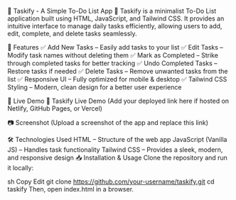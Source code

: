 📌 Taskify - A Simple To-Do List App 📝
Taskify is a minimalist To-Do List application built using HTML, JavaScript, and Tailwind CSS. It provides an intuitive interface to manage daily tasks efficiently, allowing users to add, edit, complete, and delete tasks seamlessly.

🌟 Features
✅ Add New Tasks – Easily add tasks to your list
✅ Edit Tasks – Modify task names without deleting them
✅ Mark as Completed – Strike through completed tasks for better tracking
✅ Undo Completed Tasks – Restore tasks if needed
✅ Delete Tasks – Remove unwanted tasks from the list
✅ Responsive UI – Fully optimized for mobile & desktop
✅ Tailwind CSS Styling – Modern, clean design for a better user experience

🚀 Live Demo
🔗 Taskify Live Demo (Add your deployed link here if hosted on Netlify, GitHub Pages, or Vercel)

📷 Screenshot
(Upload a screenshot of the app and replace this link)

🛠️ Technologies Used
HTML – Structure of the web app
JavaScript (Vanilla JS) – Handles task functionality
Tailwind CSS – Provides a sleek, modern, and responsive design
📥 Installation & Usage
Clone the repository and run it locally:

sh
Copy
Edit
git clone https://github.com/your-username/taskify.git
cd taskify
Then, open index.html in a browser.